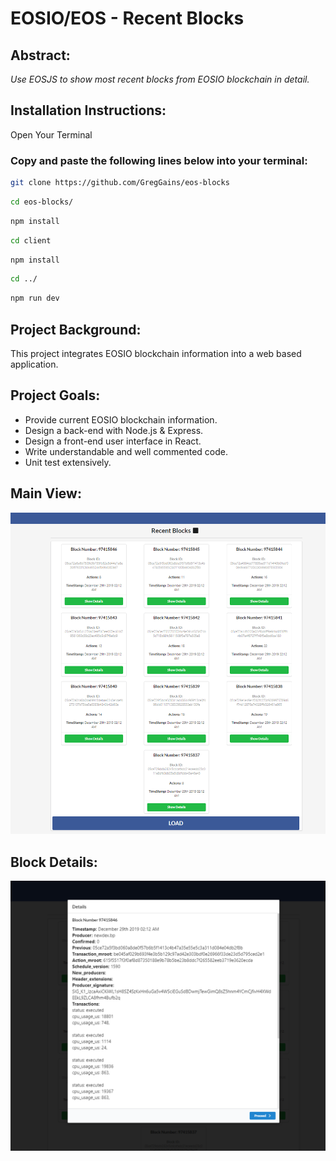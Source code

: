 # EOSIO/EOS - Recent Blocks

## **Abstract:**

_Use EOSJS to show most recent blocks from EOSIO blockchain in detail._

## **Installation Instructions:**

Open Your Terminal

### Copy and paste the following lines below into your terminal:

```bash
git clone https://github.com/GregGains/eos-blocks
```

```bash
cd eos-blocks/
```

```bash
npm install
```

```bash
cd client
```

```bash
npm install
```

```bash
cd ../
```

```bash
npm run dev
```

## **Project Background:**

This project integrates EOSIO blockchain information into a web based application.

## **Project Goals:**

- Provide current EOSIO blockchain information.
- Design a back-end with Node.js & Express.
- Design a front-end user interface in React.
- Write understandable and well commented code.
- Unit test extensively.

## **Main View:**

![HomePage](client/src/img/Blocks.png)

## **Block Details:**

![Details](client/src/img/BlockDetails.png)
